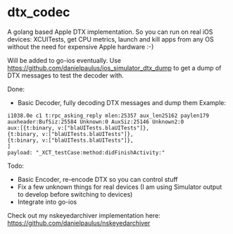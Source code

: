 # dtx_codec
A golang based Apple DTX implementation. So you can run on real iOS devices: XCUITests, get CPU metrics, launch and kill apps from any OS without the need for expensive Apple hardware :-)

Will be added to go-ios eventually.
Use https://github.com/danielpaulus/ios_simulator_dtx_dump to get a dump of DTX messages to test the decoder with.

Done:
- Basic Decoder, fully decoding DTX messages and dump them
Example:
```
i1038.0e c1 t:rpc_asking_reply mlen:25357 aux_len25162 paylen179
auxheader:BufSiz:25584 Unknown:0 AuxSiz:25146 Unknown2:0
aux:[{t:binary, v:["blaUITests.blaUITests"]},
{t:binary, v:["blaUITests.blaUITests"]},
{t:binary, v:["blaUITests.blaUITests"]},
]
payload: "_XCT_testCase:method:didFinishActivity:" 
```
 
 Todo:
- Basic Encoder, re-encode DTX so you can control stuff
- Fix a few unknown things for real devices (I am using Simulator output to develop before switching to devices)
- Integrate into go-ios

Check out my nskeyedarchiver implementation here: https://github.com/danielpaulus/nskeyedarchiver
